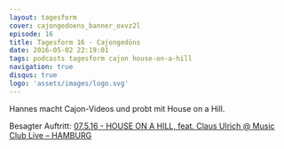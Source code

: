 ```yaml
---
layout: tagesform
cover: cajongedoens_banner_oxvz2l
episode: 16
title: Tagesform 16 - Cajongedöns
date: 2016-05-02 22:19:01
tags: podcasts tagesform cajon house-on-a-hill
navigation: true
disqus: true
logo: 'assets/images/logo.svg'
---
```


Hannes macht Cajon-Videos und probt mit House on a Hill.

<!-- more -->

Besagter Auftritt: [07.5.16 - HOUSE ON A HILL, feat. Claus Ulrich @ Music Club Live – HAMBURG](http://houseonahill.de/events/house-on-a-hill-music-club-live-hamburg-3/)
